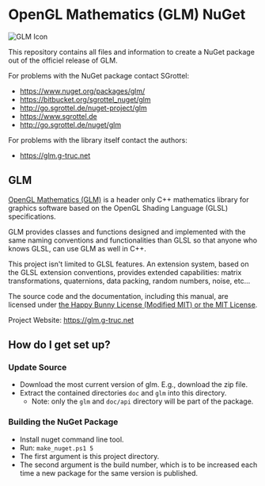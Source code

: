 # OpenGL Mathematics (GLM) NuGet #

![GLM Icon](https://bitbucket.org/sgrottel_nuget/glm/raw/556498f4caa1806a663926db247e032f1828f734/logo.png)

This repository contains all files and information to create a NuGet package out of the officiel release of GLM.

For problems with the NuGet package contact SGrottel: 

* https://www.nuget.org/packages/glm/
* https://bitbucket.org/sgrottel_nuget/glm
* http://go.sgrottel.de/nuget-project/glm
* https://www.sgrottel.de
* http://go.sgrottel.de/nuget/glm

For problems with the library itself contact the authors:

* https://glm.g-truc.net

## GLM ##

[OpenGL Mathematics (GLM)](https://glm.g-truc.net) is a header only C++ mathematics library for graphics software based on the OpenGL Shading Language (GLSL) specifications.

GLM provides classes and functions designed and implemented with the same naming conventions and functionalities than GLSL so that anyone who knows GLSL, can use GLM as well in C++.

This project isn't limited to GLSL features. An extension system, based on the GLSL extension conventions, provides extended capabilities: matrix transformations, quaternions, data packing, random numbers, noise, etc...

The source code and the documentation, including this manual, are licensed under [the Happy Bunny License (Modified MIT) or the MIT License](https://glm.g-truc.net/copying.txt).

Project Website: https://glm.g-truc.net

## How do I get set up? ##

### Update Source ###

* Download the most current version of glm. E.g., download the zip file.
* Extract the contained directories `doc` and `glm` into this directory.
    * Note: only the `glm` and `doc/api` directory will be part of the package.

### Building the NuGet Package ###

* Install nuget command line tool.
* Run: `make_nuget.ps1 5`
* The first argument is this project directory.
* The second argument is the build number, which is to be increased each time a new package for the same version is published.
